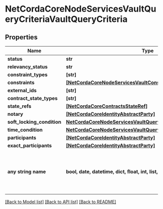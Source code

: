 # NetCordaCoreNodeServicesVaultQueryCriteriaVaultQueryCriteria

## Properties
Name | Type | Description | Notes
------------ | ------------- | ------------- | -------------
**status** | **str** |  | 
**relevancy_status** | **str** |  | 
**constraint_types** | **[str]** |  | 
**constraints** | [**[NetCordaCoreNodeServicesVaultConstraintInfo]**](NetCordaCoreNodeServicesVaultConstraintInfo.md) |  | 
**external_ids** | **[str]** |  | 
**contract_state_types** | **[str]** |  | [optional] 
**state_refs** | [**[NetCordaCoreContractsStateRef]**](NetCordaCoreContractsStateRef.md) |  | [optional] 
**notary** | [**[NetCordaCoreIdentityAbstractParty]**](NetCordaCoreIdentityAbstractParty.md) |  | [optional] 
**soft_locking_condition** | [**NetCordaCoreNodeServicesVaultQueryCriteriaSoftLockingCondition**](NetCordaCoreNodeServicesVaultQueryCriteriaSoftLockingCondition.md) |  | [optional] 
**time_condition** | [**NetCordaCoreNodeServicesVaultQueryCriteriaTimeCondition**](NetCordaCoreNodeServicesVaultQueryCriteriaTimeCondition.md) |  | [optional] 
**participants** | [**[NetCordaCoreIdentityAbstractParty]**](NetCordaCoreIdentityAbstractParty.md) |  | [optional] 
**exact_participants** | [**[NetCordaCoreIdentityAbstractParty]**](NetCordaCoreIdentityAbstractParty.md) |  | [optional] 
**any string name** | **bool, date, datetime, dict, float, int, list, str, none_type** | any string name can be used but the value must be the correct type | [optional]

[[Back to Model list]](../README.md#documentation-for-models) [[Back to API list]](../README.md#documentation-for-api-endpoints) [[Back to README]](../README.md)



